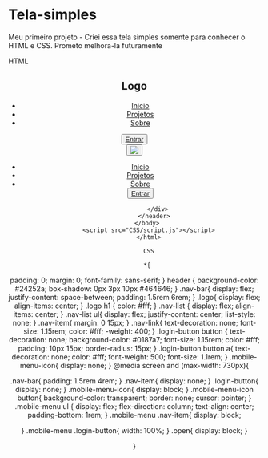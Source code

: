 # Tela-simples
Meu primeiro projeto - Criei essa tela simples somente para conhecer o HTML e CSS.
Prometo melhora-la futuramente

HTML

<!DOCTYPE html> 
<html lang="pt-br"> 
  <head> <meta charset="UTF-8"> 
  <meta http-equiv="X-UA-Compatible" content="IE=edge"> 
  <meta name="viewport" content="width=device-width, initial-scale=1.0"> 
  <link rel="stylesheet" href="CSS/STYLES.CSS"> 
  <title>Menu responsivo</title> 
  </head> 
  <body>
     <header> 
        <nav class="nav-bar"> 
            <div class="logo"> 
                <h1>Logo</h1>
             </div> 
             <div class="nav-list"> 
                <ul> 
                    <li class="nav-item"><a href="#" class="nav-link">Inicio</a></li> 
                    <li class="nav-item"><a href="#" class="nav-link">Projetos</a></li> 
                    <li class="nav-item"><a href="#" class="nav-link">Sobre</a></li> </ul> 
                </div>
                 <div class="login-button"> <button><a href="#">Entrar</a></button> </div>
                <div class="mobile-menu-icon">
                    <button onclick="menuShow()"><img class="icon" src="ASSETS/IMG"></button>
                </div>
                  </nav> 
                 <div class="mobile-menu-icon">
                    <ul>
                      <li class="nav-item"><a href="#" class="nav-link">Inicio</a></li> 
                      <li class="nav-item"><a href="#" class="nav-link">Projetos</a></li> 
                      <li class="nav-item"><a href="#" class="nav-link">Sobre</a></li>
                      <div class="login-button"> <button><a href="#">Entrar</a></button> </div>
                    </ul>
                </div>
                 
                 </div>
                </header> 
            </body> 
            <script src="CSS/script.js"></script>
            </html>
            
            CSS
            
            *{ 
padding: 0;
margin: 0;
font-family: sans-serif;
} 
header { 
background-color: #24252a; 
box-shadow: 0px 3px 10px #464646; 
} 
.nav-bar{ 
display: flex; 
justify-content: space-between;
padding: 1.5rem 6rem;
}
.logo{ 
display: flex; 
align-items: center;
} .logo h1 { 
 color: #fff;
}
.nav-list {
display: flex;
align-items: center;
}
.nav-list ul{
display: flex;
justify-content: center;
list-style: none;
} 
.nav-item{
margin: 0 15px; 
} 
.nav-link{
text-decoration: none;
font-size: 1.15rem; 
color: #fff; 
-weight: 400; 
} 
.login-button button { 
text-decoration: none; 
background-color: #0187a7; 
font-size: 1.15rem; 
color: #fff; 
padding: 10px 15px; 
border-radius: 15px; 
} 
.login-button button a{ 
text-decoration: none;
color: #fff; 
font-weight: 500; 
font-size: 1.1rem;
 }
 .mobile-menu-icon{
    display: none;
 }
 @media screen and (max-width: 730px){
 
 .nav-bar{
        padding: 1.5rem 4rem;
 }
 .nav-item{
    display: none;
 }
 .login-button{
    display: none;
 }
 .mobile-menu-icon{
   display: block;
 }
 .mobile-menu-icon button{
   background-color: transparent;
   border: none;
   cursor: pointer;
 }
 .mobile-menu ul {
   display: flex;
   flex-direction: column;
   text-align: center;
   padding-bottom: 1rem;
 }
 .mobile-menu .nav-item{
   display: block;

 }
 .mobile-menu .login-button{
   width: 100%;
 }
   .open{
      display: block;
   }
 
 
 }
